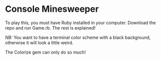 Console Minesweeper
===================

To play this, you must have Ruby installed in your computer.
Download the repo and run Game.rb. The rest is explained!

_NB:_ You want to have a terminal color scheme with a black background,
otherwise it will look a little weird.

The Colorize gem can only do so much!
